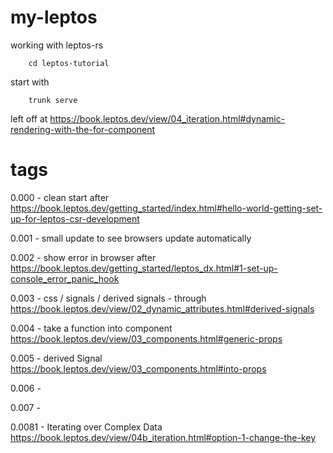 # my-leptos
working with leptos-rs

        cd leptos-tutorial

start with 

        trunk serve

left off at https://book.leptos.dev/view/04_iteration.html#dynamic-rendering-with-the-for-component

# tags  

0.000 - clean start after https://book.leptos.dev/getting_started/index.html#hello-world-getting-set-up-for-leptos-csr-development

0.001 - small update to see browsers update automatically

0.002 - show error in browser after https://book.leptos.dev/getting_started/leptos_dx.html#1-set-up-console_error_panic_hook

0.003 - css / signals / derived signals - through https://book.leptos.dev/view/02_dynamic_attributes.html#derived-signals

0.004 - take a function into component https://book.leptos.dev/view/03_components.html#generic-props

0.005 - derived Signal https://book.leptos.dev/view/03_components.html#into-props

0.006 - 

0.007 - 

0.0081 - Iterating over Complex Data https://book.leptos.dev/view/04b_iteration.html#option-1-change-the-key
